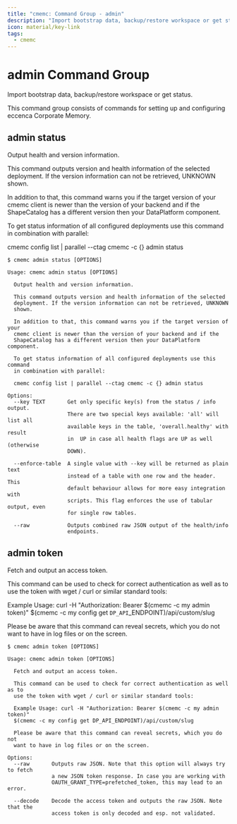 ```yaml
---
title: "cmemc: Command Group - admin"
description: "Import bootstrap data, backup/restore workspace or get status."
icon: material/key-link
tags:
  - cmemc
---
```

# admin Command Group

Import bootstrap data, backup/restore workspace or get status.

This command group consists of commands for setting up and
configuring eccenca Corporate Memory.

## admin status

Output health and version information.

This command outputs version and health information of the
selected deployment. If the version information can not be retrieved,
UNKNOWN shown.

In addition to that, this command warns you if the
target version of your cmemc client is newer than the version of your
backend and if the ShapeCatalog has a different version then your
DataPlatform component.

To get status information of all configured
deployments use this command in combination with parallel:

cmemc config list | parallel --ctag cmemc -c {} admin status

```shell-session
$ cmemc admin status [OPTIONS]
```

```text
Usage: cmemc admin status [OPTIONS]

  Output health and version information.

  This command outputs version and health information of the selected
  deployment. If the version information can not be retrieved, UNKNOWN
  shown.

  In addition to that, this command warns you if the target version of your
  cmemc client is newer than the version of your backend and if the
  ShapeCatalog has a different version then your DataPlatform component.

  To get status information of all configured deployments use this command
  in combination with parallel:

  cmemc config list | parallel --ctag cmemc -c {} admin status

Options:
  --key TEXT       Get only specific key(s) from the status / info output.
                   There are two special keys available: 'all' will list all
                   available keys in the table, 'overall.healthy' with result
                   in  UP in case all health flags are UP as well (otherwise
                   DOWN).

  --enforce-table  A single value with --key will be returned as plain text
                   instead of a table with one row and the header. This
                   default behaviour allows for more easy integration with
                   scripts. This flag enforces the use of tabular output, even
                   for single row tables.

  --raw            Outputs combined raw JSON output of the health/info
                   endpoints.
```
## admin token

Fetch and output an access token.

This command can be used to check for correct authentication as well as
to use the token with wget / curl or similar standard tools:

Example Usage: curl -H "Authorization: Bearer $(cmemc -c my admin token)"
$(cmemc -c my config get `DP_API`_ENDPOINT)/api/custom/slug

Please be aware that this command can reveal secrets, which you do not
want to have in log files or on the screen.

```shell-session
$ cmemc admin token [OPTIONS]
```

```text
Usage: cmemc admin token [OPTIONS]

  Fetch and output an access token.

  This command can be used to check for correct authentication as well as to
  use the token with wget / curl or similar standard tools:

  Example Usage: curl -H "Authorization: Bearer $(cmemc -c my admin token)"
  $(cmemc -c my config get DP_API_ENDPOINT)/api/custom/slug

  Please be aware that this command can reveal secrets, which you do not
  want to have in log files or on the screen.

Options:
  --raw       Outputs raw JSON. Note that this option will always try to fetch
              a new JSON token response. In case you are working with
              OAUTH_GRANT_TYPE=prefetched_token, this may lead to an error.

  --decode    Decode the access token and outputs the raw JSON. Note that the
              access token is only decoded and esp. not validated.
```
